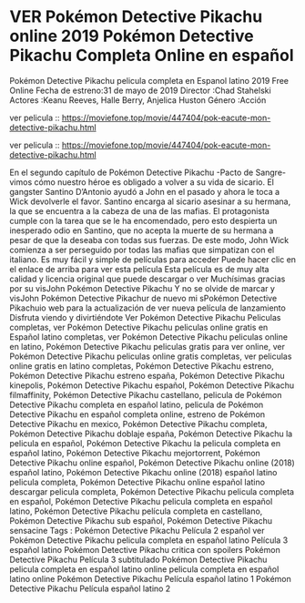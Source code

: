 # VER Pokémon Detective Pikachu online 2019 Pokémon Detective Pikachu Completa Online en español
Pokémon Detective Pikachu pelicula completa en Espanol latino 2019 Free Online
Fecha de estreno:31 de mayo de 2019 Director :Chad Stahelski Actores :Keanu Reeves, Halle Berry, Anjelica Huston Género :Acción

ver pelicula :: https://moviefone.top/movie/447404/pok-eacute-mon-detective-pikachu.html

ver pelicula :: https://moviefone.top/movie/447404/pok-eacute-mon-detective-pikachu.html

En el segundo capítulo de Pokémon Detective Pikachu -Pacto de Sangre- vimos cómo nuestro héroe es obligado a volver a su vida de sicario. El gangster Santino D’Antonio ayudó a John en el pasado y ahora le toca a Wick devolverle el favor. Santino encarga al sicario asesinar a su hermana, la que se encuentra a la cabeza de una de las mafias. El protagonista cumple con la tarea que se le ha encomendado, pero esto despierta un inesperado odio en Santino, que no acepta la muerte de su hermana a pesar de que la deseaba con todas sus fuerzas. De este modo, John Wick comienza a ser perseguido por todas las mafias que simpatizan con el italiano.
Es muy fácil y simple de películas para acceder
Puede hacer clic en el enlace de arriba para ver esta película
Esta película es de muy alta calidad y licencia original que puede descargar o ver
Muchísimas gracias por su visJohn Pokémon Detective Pikachu
Y no se olvide de marcar y visJohn Pokémon Detective Pikachur de nuevo mi sPokémon Detective Pikachuio web para la actualización de ver nueva película de lanzamiento
Disfruta viendo y divirtiéndote
Ver Pokémon Detective Pikachu Peliculas completas, ver Pokémon Detective Pikachu peliculas online gratis en Español latino completas, ver Pokémon Detective Pikachu peliculas online en latino, Pokémon Detective Pikachu peliculas gratis para ver online, ver Pokémon Detective Pikachu peliculas online gratis completas, ver peliculas online gratis en latino completas, Pokémon Detective Pikachu estreno, Pokémon Detective Pikachu estreno españa, Pokémon Detective Pikachu kinepolis, Pokémon Detective Pikachu español, Pokémon Detective Pikachu filmaffinity, Pokémon Detective Pikachu castellano, pelicula de Pokémon Detective Pikachu completa en español latino, pelicula de Pokémon Detective Pikachu en español completa online, estreno de Pokémon Detective Pikachu en mexico, Pokémon Detective Pikachu completa, Pokémon Detective Pikachu doblaje españa, Pokémon Detective Pikachu la pelicula en español, Pokémon Detective Pikachu la pelicula completa en español latino, Pokémon Detective Pikachu mejortorrent, Pokémon Detective Pikachu online español, Pokémon Detective Pikachu online (2018) español latino, Pokémon Detective Pikachu online (2018) español latino pelicula completa, Pokémon Detective Pikachu online español latino descargar pelicula completa, Pokémon Detective Pikachu pelicula completa en español, Pokémon Detective Pikachu pelicula completa en español latino, Pokémon Detective Pikachu película completa en castellano, Pokémon Detective Pikachu sub español, Pokémon Detective Pikachu sensacine
Tags :
Pokémon Detective Pikachu Película 2 español
ver Pokémon Detective Pikachu pelicula completa en español latino
Película 3 español latino
Pokémon Detective Pikachu critica con spoilers
Pokémon Detective Pikachu Película 3 subtitulado
Pokémon Detective Pikachu pelicula completa en español latino online
pelicula completa en español latino online
Pokémon Detective Pikachu Película español latino 1
Pokémon Detective Pikachu Película español latino 2
